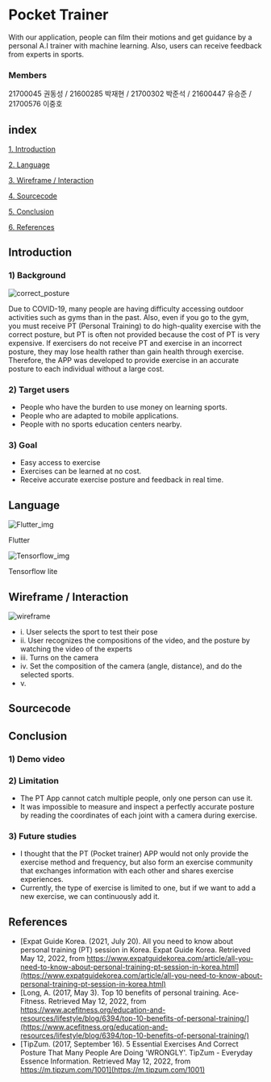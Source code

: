 # Pocket Trainer

With our application, people can film their motions and get guidance by a personal A.I trainer with machine learning. Also, users can receive feedback from experts in sports.


### Members

21700045 권동성 / 21600285 박재현 / 21700302 박준석 / 21600447 유승준 / 21700576 이중호

## index

[1. Introduction](#introduction)

[2. Language](#language)

[3. Wireframe / Interaction](#wireframe_/_interaction)

[4. Sourcecode](#sourcecode)

[5. Conclusion](#conclusion)

[6. References](#references)


## Introduction

### 1) Background


![correct_posture](https://user-images.githubusercontent.com/61749998/167976899-e1e67e4c-a6c3-4f5c-b18c-3c80eb9d35ab.png)

 Due to COVID-19, many people are having difficulty accessing outdoor activities such as gyms than in the past. Also, even if you go to the gym, you must receive PT (Personal Training) to do high-quality exercise with the correct posture, but PT is often not provided because the cost of PT is very expensive.
 If exercisers do not receive PT and exercise in an incorrect posture, they may lose health rather than gain health through exercise. Therefore, the APP was developed to provide exercise in an accurate posture to each individual without a large cost.

### 2) Target users

- People who have the burden to use money on learning sports.
- People who are adapted to mobile applications.
- People with no sports education centers nearby.

### 3) Goal

- Easy access to exercise
- Exercises can be learned at no cost.
- Receive accurate exercise posture and feedback in real time.


## Language

![Flutter_img](https://user-images.githubusercontent.com/61749998/167973988-bbd1a274-913a-426d-a105-203aae9b8d3b.png)

Flutter



![Tensorflow_img](https://user-images.githubusercontent.com/61749998/167974160-d61ea3d3-23db-4188-b726-c151543f109c.png)

Tensorflow lite


## Wireframe / Interaction
![wireframe](https://user-images.githubusercontent.com/101546543/168504501-5fcc5d6b-b739-4288-aaec-f1fbfc5f17ef.png)
- i. User selects the sport to test their pose
- ii. User recognizes the compositions of the video, and the posture by watching the video of the experts
- iii. Turns on the camera
- iv. Set the composition of the camera (angle, distance), and do the selected sports.
- v. 


## Sourcecode


## Conclusion

### 1) Demo video

### 2) Limitation

- The PT App cannot catch multiple people, only one person can use it.
- It was impossible to measure and inspect a perfectly accurate posture by reading the coordinates of each joint with a camera during exercise.

### 3) Future studies

- I thought that the PT (Pocket trainer) APP would not only provide the exercise method and frequency, but also form an exercise community that exchanges information with each other and shares exercise experiences.
- Currently, the type of exercise is limited to one, but if we want to add a new exercise, we can continuously add it.

## References

- [Expat Guide Korea. (2021, July 20). All you need to know about personal training (PT) session in Korea. Expat Guide Korea. Retrieved May 12, 2022, from https://www.expatguidekorea.com/article/all-you-need-to-know-about-personal-training-pt-session-in-korea.html](https://www.expatguidekorea.com/article/all-you-need-to-know-about-personal-training-pt-session-in-korea.html)
- [Long, A. (2017, May 3). Top 10 benefits of personal training. Ace-Fitness. Retrieved May 12, 2022, from https://www.acefitness.org/education-and-resources/lifestyle/blog/6394/top-10-benefits-of-personal-training/](https://www.acefitness.org/education-and-resources/lifestyle/blog/6394/top-10-benefits-of-personal-training/)
- [TipZum. (2017, September 16). 5 Essential Exercises And Correct Posture That Many People Are Doing 'WRONGLY'. TipZum - Everyday Essence Information. Retrieved May 12, 2022, from https://m.tipzum.com/1001](https://m.tipzum.com/1001)

